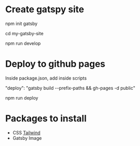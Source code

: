 # Create gatspy site

npm init gatsby

cd my-gatsby-site

npm run develop

# Deploy to github pages

Inside package.json, add inside scripts

"deploy": "gatsby build --prefix-paths && gh-pages -d public"

npm run deploy

# Packages to install

- CSS [Tailwind](https://tailwindcss.com/docs/guides/gatsby)
- Gatsby Image